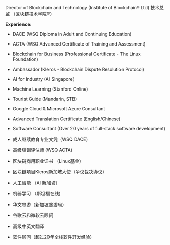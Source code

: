 Director of Blockchain and Technology
(Institute of Blockchain® Ltd)
技术总监 （区块链技术学院®）

**Experience:**

* DACE (WSQ Diploma in Adult and Continuing Education)
* ACTA (WSQ Advanced Certificate of Training and Assessment)
* Blockchain for Business (Professional Certificate - The Linux Foundation)
* Ambassador (Kleros - Blockchain Dispute Resolution Protocol)
* AI for Industry (AI Singapore)
* Machine Learning (Stanford Online)
* Tourist Guide (Mandarin, STB)
* Google Cloud & Microsoft Azure Consultant
* Advanced Translation Certificate (English/Chinese)
* Software Consultant (Over 20 years of full-stack software development)

* 成人继续教育专业文凭（WSQ DACE）
* 高级培训评估师 (WSQ ACTA)
* 区块链商用职业证书 （Linux基金）
* 区块链项目Kleros新加坡大使（争议裁决协议）
* 人工智能 （AI 新加坡）
* 机器学习 （斯坦福在线)
* 华文导游（新加坡旅游局）
* 谷歌云和微软云顾问
* 高级中英文翻译
* 软件顾问（超过20年全栈软件开发经验）
